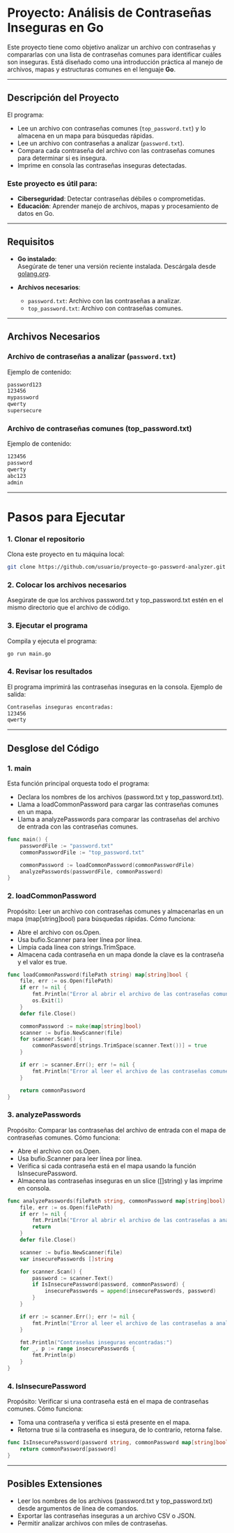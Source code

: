 # **Proyecto: Análisis de Contraseñas Inseguras en Go**

Este proyecto tiene como objetivo analizar un archivo con contraseñas y compararlas con una lista de contraseñas comunes para identificar cuáles son inseguras. Está diseñado como una introducción práctica al manejo de archivos, mapas y estructuras comunes en el lenguaje **Go**.

---

## **Descripción del Proyecto**

El programa:

- Lee un archivo con contraseñas comunes (`top_password.txt`) y lo almacena en un mapa para búsquedas rápidas.
- Lee un archivo con contraseñas a analizar (`password.txt`).
- Compara cada contraseña del archivo con las contraseñas comunes para determinar si es insegura.
- Imprime en consola las contraseñas inseguras detectadas.

### **Este proyecto es útil para:**
- **Ciberseguridad**: Detectar contraseñas débiles o comprometidas.
- **Educación**: Aprender manejo de archivos, mapas y procesamiento de datos en Go.

---

## **Requisitos**

- **Go instalado**:  
  Asegúrate de tener una versión reciente instalada. Descárgala desde [golang.org](https://golang.org/).
  
- **Archivos necesarios**:  
  - `password.txt`: Archivo con las contraseñas a analizar.  
  - `top_password.txt`: Archivo con contraseñas comunes.

---

## **Archivos Necesarios**

### **Archivo de contraseñas a analizar (`password.txt`)**
Ejemplo de contenido:


```bash
password123
123456
mypassword
qwerty
supersecure
```

### **Archivo de contraseñas comunes (top_password.txt)**
Ejemplo de contenido:

```bash
123456
password
qwerty
abc123
admin
```
---
# Pasos para Ejecutar
### 1. Clonar el repositorio
Clona este proyecto en tu máquina local:

```bash
git clone https://github.com/usuario/proyecto-go-password-analyzer.git
```

###  2. Colocar los archivos necesarios
Asegúrate de que los archivos password.txt y top_password.txt estén en el mismo directorio que el archivo de código.

###  3. Ejecutar el programa
Compila y ejecuta el programa:

```bash
go run main.go
```
###  4. Revisar los resultados
El programa imprimirá las contraseñas inseguras en la consola. Ejemplo de salida:

```bash
Contraseñas inseguras encontradas:
123456
qwerty
```
---
## **Desglose del Código**
###  1. main
Esta función principal orquesta todo el programa:

- Declara los nombres de los archivos (password.txt y top_password.txt).
- Llama a loadCommonPassword para cargar las contraseñas comunes en un mapa.
- Llama a analyzePasswords para comparar las contraseñas del archivo de entrada con las contraseñas comunes.
```go
func main() {
	passwordFile := "password.txt"
	commonPasswordFile := "top_password.txt"

	commonPassword := loadCommonPassword(commonPasswordFile)
	analyzePasswords(passwordFile, commonPassword)
}
```
###  2. loadCommonPassword
Propósito: Leer un archivo con contraseñas comunes y almacenarlas en un mapa (map[string]bool) para búsquedas rápidas.
Cómo funciona:
- Abre el archivo con os.Open.
- Usa bufio.Scanner para leer línea por línea.
- Limpia cada línea con strings.TrimSpace.
- Almacena cada contraseña en un mapa donde la clave es la contraseña y el valor es true.
```go
func loadCommonPassword(filePath string) map[string]bool {
	file, err := os.Open(filePath)
	if err != nil {
		fmt.Println("Error al abrir el archivo de las contraseñas comunes:", err)
		os.Exit(1)
	}
	defer file.Close()

	commonPassword := make(map[string]bool)
	scanner := bufio.NewScanner(file)
	for scanner.Scan() {
		commonPassword[strings.TrimSpace(scanner.Text())] = true
	}

	if err := scanner.Err(); err != nil {
		fmt.Println("Error al leer el archivo de las contraseñas comunes:", err)
	}

	return commonPassword
}
```
###  3. analyzePasswords
Propósito: Comparar las contraseñas del archivo de entrada con el mapa de contraseñas comunes.
Cómo funciona:
- Abre el archivo con os.Open.
- Usa bufio.Scanner para leer línea por línea.
- Verifica si cada contraseña está en el mapa usando la función IsInsecurePassword.
- Almacena las contraseñas inseguras en un slice ([]string) y las imprime en consola.
```go
func analyzePasswords(filePath string, commonPassword map[string]bool) {
	file, err := os.Open(filePath)
	if err != nil {
		fmt.Println("Error al abrir el archivo de las contraseñas a analizar:", err)
		return
	}
	defer file.Close()

	scanner := bufio.NewScanner(file)
	var insecurePasswords []string

	for scanner.Scan() {
		password := scanner.Text()
		if IsInsecurePassword(password, commonPassword) {
			insecurePasswords = append(insecurePasswords, password)
		}
	}

	if err := scanner.Err(); err != nil {
		fmt.Println("Error al leer el archivo de las contraseñas a analizar:", err)
	}

	fmt.Println("Contraseñas inseguras encontradas:")
	for _, p := range insecurePasswords {
		fmt.Println(p)
	}
}
```
###  4. IsInsecurePassword
Propósito: Verificar si una contraseña está en el mapa de contraseñas comunes.
Cómo funciona:
- Toma una contraseña y verifica si está presente en el mapa.
- Retorna true si la contraseña es insegura, de lo contrario, retorna false.
```go
func IsInsecurePassword(password string, commonPassword map[string]bool) bool {
	return commonPassword[password]
}
```
---
## **Posibles Extensiones**
- Leer los nombres de los archivos (password.txt y top_password.txt) desde argumentos de línea de comandos.
- Exportar las contraseñas inseguras a un archivo CSV o JSON.
- Permitir analizar archivos con miles de contraseñas.
